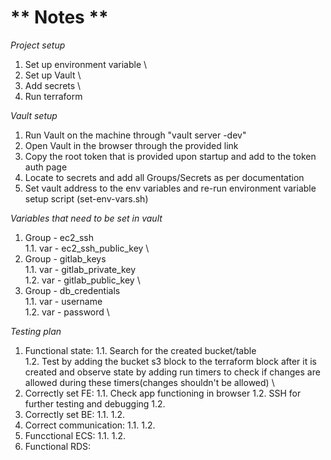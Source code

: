 # ** Notes **

_Project setup_

1. Set up environment variable \
2. Set up Vault \
3. Add secrets \
4. Run terraform


_Vault setup_

1. Run Vault on the machine through "vault server -dev"
2. Open Vault in the browser through the provided link
3. Copy the root token that is provided upon startup and add to the token auth page
4. Locate to secrets and add all Groups/Secrets as per documentation
5. Set vault address to the env variables and re-run environment variable setup script (set-env-vars.sh)


_Variables that need to be set in vault_

1. Group - ec2_ssh \
    1.1. var - ec2_ssh_public_key \
2. Group - gitlab_keys \
    1.1. var - gitlab_private_key \
    1.2. var - gitlab_public_key \
3. Group - db_credentials \
    1.1. var - username \
    1.2. var - password \


_Testing plan_

1. Functional state:
    1.1. Search for the created bucket/table  \
    1.2. Test by adding the bucket s3 block to the terraform block after it is created and observe state by adding run timers to check if changes are allowed during these timers(changes shouldn't be allowed) \
2. Correctly set FE:
    1.1. Check app functioning in browser
    1.2. SSH for further testing and debugging
    1.2. 
3. Correctly set BE:
    1.1. 
    1.2. 
4. Correct communication:
    1.1. 
    1.2. 
5. Funcctional ECS: 
    1.1. 
    1.2. 
6. Functional RDS: